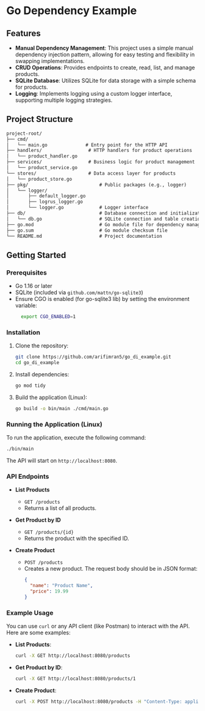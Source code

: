 # Go Dependency Example

## Features

- **Manual Dependency Management**: This project uses a simple manual dependency injection pattern, allowing for easy testing and flexibility in swapping implementations.
- **CRUD Operations**: Provides endpoints to create, read, list, and manage products.
- **SQLite Database**: Utilizes SQLite for data storage with a simple schema for products.
- **Logging**: Implements logging using a custom logger interface, supporting multiple logging strategies.

## Project Structure
```markdown
project-root/
├── cmd/
│   └── main.go              # Entry point for the HTTP API
├── handlers/                 # HTTP handlers for product operations
│   └── product_handler.go
├── services/                 # Business logic for product management
│   └── product_service.go
└── stores/                   # Data access layer for products
│   └── product_store.go
├── pkg/                          # Public packages (e.g., logger)
│   └── logger/
│       ├── default_logger.go
│       ├── logrus_logger.go
│       └── logger.go             # Logger interface
├── db/                           # Database connection and initialization
│   └── db.go                     # SQLite connection and table creation
├── go.mod                        # Go module file for dependency management
├── go.sum                        # Go module checksum file
└── README.md                     # Project documentation

```

## Getting Started

### Prerequisites

- Go 1.16 or later
- SQLite (included via `github.com/mattn/go-sqlite3`)
- Ensure CGO is enabled (for go-sqlite3 lib) by setting the environment variable:
   ```bash
     export CGO_ENABLED=1
   ```
### Installation

1. Clone the repository:

   ```bash
   git clone https://github.com/arifimran5/go_di_example.git
   cd go_di_example
   ```

2. Install dependencies:

   ```bash
   go mod tidy
   ```

3. Build the application (Linux):

   ```bash
   go build -o bin/main ./cmd/main.go
   ```

### Running the Application (Linux)

To run the application, execute the following command:

```bash
./bin/main
```

The API will start on `http://localhost:8080`.

### API Endpoints

- **List Products**
   - `GET /products`
   - Returns a list of all products.

- **Get Product by ID**
   - `GET /products/{id}`
   - Returns the product with the specified ID.

- **Create Product**
   - `POST /products`
   - Creates a new product. The request body should be in JSON format:
     ```json
     {
       "name": "Product Name",
       "price": 19.99
     }
     ```

### Example Usage

You can use `curl` or any API client (like Postman) to interact with the API. Here are some examples:

- **List Products**:
  ```bash
  curl -X GET http://localhost:8080/products
  ```

- **Get Product by ID**:
  ```bash
  curl -X GET http://localhost:8080/products/1
  ```

- **Create Product**:
  ```bash
  curl -X POST http://localhost:8080/products -H "Content-Type: application/json" -d '{"name": "New Product", "price": 29.99}'
  ```
